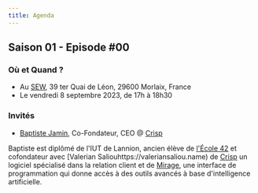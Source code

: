 ```yaml
---
title: Agenda
---
```

## Saison 01 - Episode #00

### Où et Quand ?

- Au [SEW](https://www.sew-morlaix.com), 39 ter Quai de Léon, 29600 Morlaix, France
- Le vendredi 8 septembre 2023, de 17h à 18h30

### Invités

- [Baptiste Jamin](https://jam.in), Co-Fondateur, CEO @ [Crisp](https://crisp.chat)

Baptiste est diplômé de l'IUT de Lannion, ancien élève de [l'École 42](https://42.fr) et cofondateur avec [Valerian Saliouhttps://valeriansaliou.name) de [Crisp](https://crisp.chat) un logiciel spécialisé dans la relation client et de [Mirage](https://mirage-ai.com), une interface de programmation qui donne accès à des outils avancés à base d'intelligence artificielle.